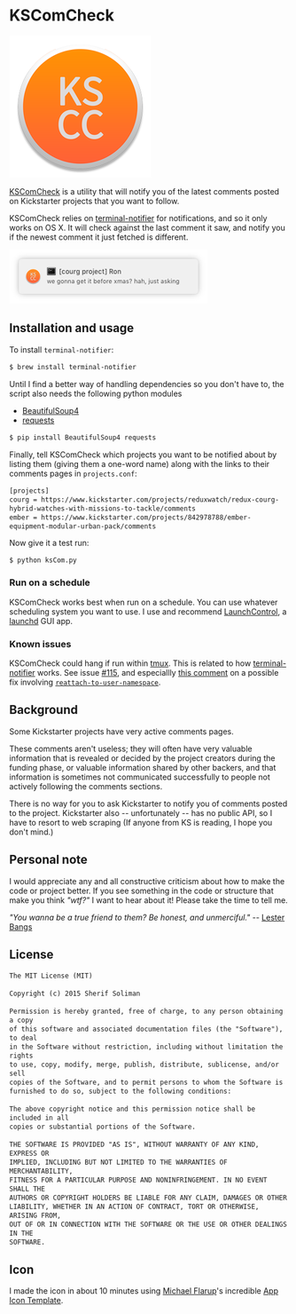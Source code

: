 # KSComCheck

![](kscc.png)

[KSComCheck][] is a utility that will notify you of the latest comments posted on Kickstarter projects that you want to follow.

[KSComCheck]: newurlsoon

KSComCheck relies on [terminal-notifier][] for notifications, and so it only works on OS X. It will check against the last comment it saw, and notify you if the newest comment it just fetched is different.

[terminal-notifier]: https://github.com/julienXX/terminal-notifier

![](screenshot.png)

## Installation and usage

To install `terminal-notifier`:

``` bash
$ brew install terminal-notifier
```

Until I find a better way of handling dependencies so you don't have to, the script also needs the following python modules

- [ BeautifulSoup4 ](http://www.crummy.com/software/BeautifulSoup/)
- [ requests ](http://docs.python-requests.org/en/latest/)

``` bash
$ pip install BeautifulSoup4 requests
```

Finally, tell KSComCheck which projects you want to be notified about by listing them (giving them a one-word name) along with the links to their comments pages in `projects.conf`:

```
[projects]
courg = https://www.kickstarter.com/projects/reduxwatch/redux-courg-hybrid-watches-with-missions-to-tackle/comments
ember = https://www.kickstarter.com/projects/842978788/ember-equipment-modular-urban-pack/comments
```

Now give it a test run:
``` bash
$ python ksCom.py
```

### Run on a schedule

KSComCheck works best when run on a schedule. You can use whatever scheduling system you want to use. I use and recommend [LaunchControl][9034-0001], a [launchd](https://developer.apple.com/library/mac/documentation/Darwin/Reference/ManPages/man8/launchd.8.html) GUI app.

[9034-0001]: http://www.soma-zone.com/LaunchControl/ "soma-zone: LaunchControl"


### Known issues

KSComCheck could hang if run within [tmux][5946-0001]. This is related to how [terminal-notifier][] works. See issue [#115](https://github.com/julienXX/terminal-notifier/issues/115), and especiallly [this comment](https://github.com/julienXX/terminal-notifier/issues/115#issuecomment-104214742) on a possible fix involving [`reattach-to-user-namespace`][5946-0002].

[5946-0001]: https://tmux.github.io/ "tmux"
[5946-0002]: https://github.com/ChrisJohnsen/tmux-MacOSX-pasteboard "ChrisJohnsen/tmux-MacOSX-pasteboard · GitHub"


## Background

Some Kickstarter projects have very active comments pages.

These comments aren't useless; they will often have very valuable information that is revealed or decided by the project creators during the funding phase, or valuable information shared by other backers, and that information is sometimes not communicated successfully to people not actively following the comments sections.

There is no way for you to ask Kickstarter to notify you of comments posted to the project. Kickstarter also -- unfortunately -- has no public API, so I have to resort to web scraping (If anyone from KS is reading, I hope you don't mind.)

## Personal note

I would appreciate any and all constructive criticism about how to make the code or project better.
If you see something in the code or structure that make you think _"wtf?"_ I want to hear about it!
Please take the time to tell me.

_"You wanna be a true friend to them? Be honest, and unmerciful."_ -- [Lester Bangs][am]

[am]: http://www.imdb.com/title/tt0181875/

## License

``` text
The MIT License (MIT)

Copyright (c) 2015 Sherif Soliman

Permission is hereby granted, free of charge, to any person obtaining a copy
of this software and associated documentation files (the "Software"), to deal
in the Software without restriction, including without limitation the rights
to use, copy, modify, merge, publish, distribute, sublicense, and/or sell
copies of the Software, and to permit persons to whom the Software is
furnished to do so, subject to the following conditions:

The above copyright notice and this permission notice shall be included in all
copies or substantial portions of the Software.

THE SOFTWARE IS PROVIDED "AS IS", WITHOUT WARRANTY OF ANY KIND, EXPRESS OR
IMPLIED, INCLUDING BUT NOT LIMITED TO THE WARRANTIES OF MERCHANTABILITY,
FITNESS FOR A PARTICULAR PURPOSE AND NONINFRINGEMENT. IN NO EVENT SHALL THE
AUTHORS OR COPYRIGHT HOLDERS BE LIABLE FOR ANY CLAIM, DAMAGES OR OTHER
LIABILITY, WHETHER IN AN ACTION OF CONTRACT, TORT OR OTHERWISE, ARISING FROM,
OUT OF OR IN CONNECTION WITH THE SOFTWARE OR THE USE OR OTHER DEALINGS IN THE
SOFTWARE.
```

## Icon

I made the icon in about 10 minutes using [Michael Flarup][]'s incredible [App Icon Template][].

[Michael Flarup]: http://www.pixelresort.com/
[App Icon Template]: http://appicontemplate.com/
